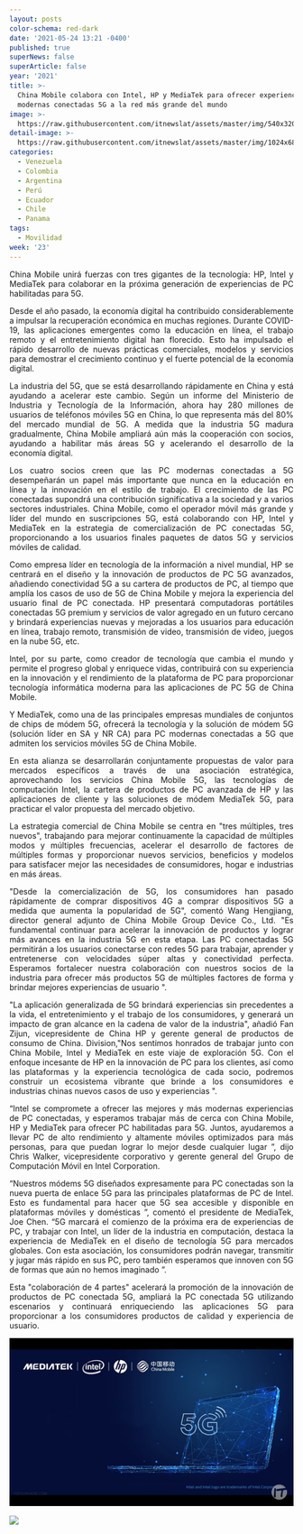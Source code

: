 ```yaml
---
layout: posts
color-schema: red-dark
date: '2021-05-24 13:21 -0400'
published: true
superNews: false
superArticle: false
year: '2021'
title: >-
  China Mobile colabora con Intel, HP y MediaTek para ofrecer experiencias de PC
  modernas conectadas 5G a la red más grande del mundo
image: >-
  https://raw.githubusercontent.com/itnewslat/assets/master/img/540x320/Mediatek-China-p.jpg
detail-image: >-
  https://raw.githubusercontent.com/itnewslat/assets/master/img/1024x680/Mediatek-China-g.jpg
categories:
  - Venezuela
  - Colombia
  - Argentina
  - Perú
  - Ecuador
  - Chile
  - Panama
tags:
  - Movilidad
week: '23'
---
```

<p style="text-align: justify;">China Mobile unirá fuerzas con tres gigantes de la tecnología: HP, Intel y MediaTek para colaborar en la próxima generación de experiencias de PC habilitadas para 5G.</p>
<p style="text-align: justify;">Desde el año pasado, la economía digital ha contribuido considerablemente a impulsar la recuperación económica en muchas regiones. Durante COVID-19, las aplicaciones emergentes como la educación en línea, el trabajo remoto y el entretenimiento digital han florecido. Esto ha impulsado el rápido desarrollo de nuevas prácticas comerciales, modelos y servicios para demostrar el crecimiento continuo y el fuerte potencial de la economía digital.</p>
<p style="text-align: justify;">La industria del 5G, que se está desarrollando rápidamente en China y está ayudando a acelerar este cambio. Según un informe del Ministerio de Industria y Tecnología de la Información, ahora hay 280 millones de usuarios de teléfonos móviles 5G en China, lo que representa más del 80% del mercado mundial de 5G. A medida que la industria 5G madura gradualmente, China Mobile ampliará aún más la cooperación con socios, ayudando a habilitar más áreas 5G y acelerando el desarrollo de la economía digital.</p>
<p style="text-align: justify;">Los cuatro socios creen que las PC modernas conectadas a 5G desempeñarán un papel más importante que nunca en la educación en línea y la innovación en el estilo de trabajo. El crecimiento de las PC conectadas supondrá una contribución significativa a la sociedad y a varios sectores industriales. China Mobile, como el operador móvil más grande y líder del mundo en suscripciones 5G, está colaborando con HP, Intel y MediaTek en la estrategia de comercialización de PC conectadas 5G, proporcionando a los usuarios finales paquetes de datos 5G y servicios móviles de calidad.</p>
<p style="text-align: justify;">Como empresa líder en tecnología de la información a nivel mundial, HP se centrará en el diseño y la innovación de productos de PC 5G avanzados, añadiendo conectividad 5G a su cartera de productos de PC, al tiempo que amplía los casos de uso de 5G de China Mobile y mejora la experiencia del usuario final de PC conectada. HP presentará computadoras portátiles conectadas 5G premium y servicios de valor agregado en un futuro cercano y brindará experiencias nuevas y mejoradas a los usuarios para educación en línea, trabajo remoto, transmisión de video, transmisión de video, juegos en la nube 5G, etc.</p>
<p style="text-align: justify;">Intel, por su parte, como creador de tecnología que cambia el mundo y permite el progreso global y enriquece vidas, contribuirá con su experiencia en la innovación y el rendimiento de la plataforma de PC para proporcionar tecnología informática moderna para las aplicaciones de PC 5G de China Mobile.</p>
<p style="text-align: justify;">Y MediaTek, como una de las principales empresas mundiales de conjuntos de chips de módem 5G, ofrecerá la tecnología y la solución de módem 5G (solución líder en SA y NR CA) para PC modernas conectadas a 5G que admiten los servicios móviles 5G de China Mobile.</p>
<p style="text-align: justify;">En esta alianza se desarrollarán conjuntamente propuestas de valor para mercados específicos a través de una asociación estratégica, aprovechando los servicios China Mobile 5G, las tecnologías de computación Intel, la cartera de productos de PC avanzada de HP y las aplicaciones de cliente y las soluciones de módem MediaTek 5G, para practicar el valor propuesta del mercado objetivo.</p>
<p style="text-align: justify;">La estrategia comercial de China Mobile se centra en "tres múltiples, tres nuevos", trabajando para mejorar continuamente la capacidad de múltiples modos y múltiples frecuencias, acelerar el desarrollo de factores de múltiples formas y proporcionar nuevos servicios, beneficios y modelos para satisfacer mejor las necesidades de consumidores, hogar e industrias en más áreas.</p>
<p style="text-align: justify;">"Desde la comercialización de 5G, los consumidores han pasado rápidamente de comprar dispositivos 4G a comprar dispositivos 5G a medida que aumenta la popularidad de 5G", comentó Wang Hengjiang, director general adjunto de China Mobile Group Device Co., Ltd. "Es fundamental continuar para acelerar la innovación de productos y lograr más avances en la industria 5G en esta etapa. Las PC conectadas 5G permitirán a los usuarios conectarse con redes 5G para trabajar, aprender y entretenerse con velocidades súper altas y conectividad perfecta. Esperamos fortalecer nuestra colaboración con nuestros socios de la industria para ofrecer más productos 5G de múltiples factores de forma y brindar mejores experiencias de usuario ".</p>
<p style="text-align: justify;">"La aplicación generalizada de 5G brindará experiencias sin precedentes a la vida, el entretenimiento y el trabajo de los consumidores, y generará un impacto de gran alcance en la cadena de valor de la industria", añadió Fan Zijun, vicepresidente de China HP y gerente general de productos de consumo de China. Division,"Nos sentimos honrados de trabajar junto con China Mobile, Intel y MediaTek en este viaje de exploración 5G. Con el enfoque incesante de HP en la innovación de PC para los clientes, así como las plataformas y la experiencia tecnológica de cada socio, podremos construir un ecosistema vibrante que brinde a los consumidores e industrias chinas nuevos casos de uso y experiencias ".</p>
<p style="text-align: justify;">“Intel se compromete a ofrecer las mejores y más modernas experiencias de PC conectadas, y esperamos trabajar más de cerca con China Mobile, HP y MediaTek para ofrecer PC habilitadas para 5G. Juntos, ayudaremos a llevar PC de alto rendimiento y altamente móviles optimizados para más personas, para que puedan lograr lo mejor desde cualquier lugar ”, dijo Chris Walker, vicepresidente corporativo y gerente general del Grupo de Computación Móvil en Intel Corporation.</p>
<p style="text-align: justify;">“Nuestros módems 5G diseñados expresamente para PC conectadas son la nueva puerta de enlace 5G para las principales plataformas de PC de Intel. Esto es fundamental para hacer que 5G sea accesible y disponible en plataformas móviles y domésticas ”, comentó el presidente de MediaTek, Joe Chen. “5G marcará el comienzo de la próxima era de experiencias de PC, y trabajar con Intel, un líder de la industria en computación, destaca la experiencia de MediaTek en el diseño de tecnología 5G para mercados globales. Con esta asociación, los consumidores podrán navegar, transmitir y jugar más rápido en sus PC, pero también esperamos que innoven con 5G de formas que aún no hemos imaginado ”.</p>
<p style="text-align: justify;">Esta "colaboración de 4 partes" acelerará la promoción de la innovación de productos de PC conectada 5G, ampliará la PC conectada 5G utilizando escenarios y continuará enriqueciendo las aplicaciones 5G para proporcionar a los consumidores productos de calidad y experiencia de usuario.</p>

![](https://raw.githubusercontent.com/itnewslat/assets/master/img/540x320/Mediatek-China-p.jpg)

<img src="https://tracker.metricool.com/c3po.jpg?hash=56f88a41e39ab42c063cc51676587a04"/>
